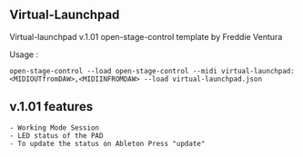 ## Virtual-Launchpad

Virtual-launchpad v.1.01 open-stage-control template by Freddie Ventura

Usage : 
```
open-stage-control --load open-stage-control --midi virtual-launchpad:<MIDIOUTfromDAW>,<MIDIINFROMDAW> --load virtual-launchpad.json
```

## v.1.01 features

    - Working Mode Session
    - LED status of the PAD
    - To update the status on Ableton Press "update"




